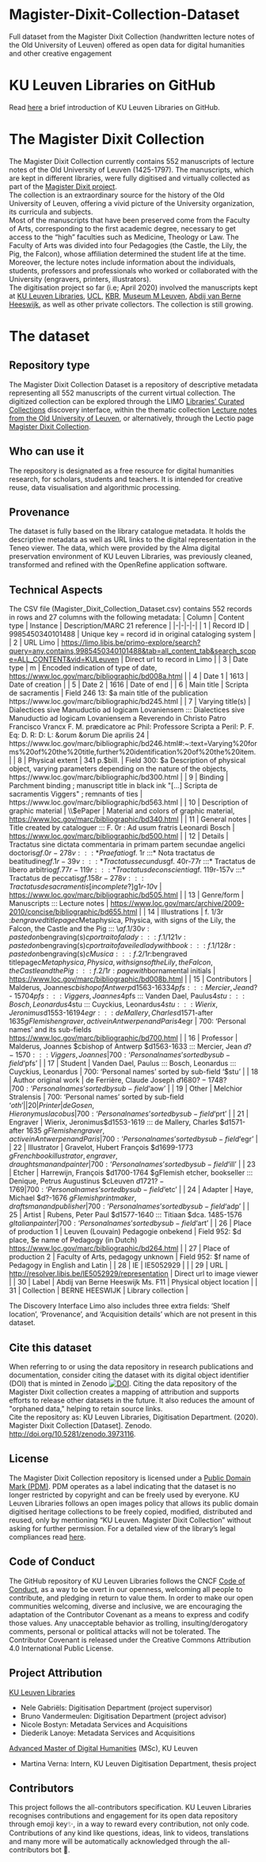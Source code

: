 # Magister-Dixit-Collection-Dataset
Full dataset from the Magister Dixit Collection (handwritten lecture notes of the Old University of Leuven) offered as open data for digital humanities and other creative engagement

# KU Leuven Libraries on GitHub
Read [here](https://github.com/KU-Leuven-Libraries/Welcome-to-KU-Libraries-OpenGLAM) a brief introduction of KU Leuven Libraries on GitHub.

# The Magister Dixit Collection
The Magister Dixit Collection currently contains 552 manuscripts of lecture notes of the Old University of Leuven (1425-1797). The manuscripts, which are kept in different libraries, were fully digitised and virtually collected as part of the [Magister Dixit project](http://lectio.ghum.kuleuven.be/lectio/magister-dixit). <br>
The collection is an extraordinary source for the history of the Old University of Leuven, offering a vivid picture of the University organization, its curricula and subjects. <br>
Most of the manuscripts that have been preserved come from the Faculty of Arts, corresponding to the first academic degree, necessary to get access to the “high” faculties such as Medicine, Theology or Law.  The Faculty of Arts was divided into four Pedagogies (the Castle, the Lily, the Pig, the Falcon), whose affiliation determined the student life at the time. Moreover, the lecture notes include information about the individuals, students, professors and professionals who worked or collaborated with the University (engravers, printers, illustrators). <br>
The digitisation project so far (i.e; April 2020) involved the manuscripts kept at [KU Leuven Libraries](https://bib.kuleuven.be/english), [UCL](https://uclouvain.be/en/libraries/about.html), [KBR](https://www.kbr.be/en/), [Museum M Leuven](https://www.mleuven.be/nl/content/home), [Abdij van Berne Heeswijk](https://www.abdijvanberne.nl/), as well as other private collectors. The collection is still growing.

# The dataset

## Repository type
The Magister Dixit Collection Dataset is a repository of descriptive metadata representing all 552 manuscripts of the current virtual collection. The digitized collection can be explored through the LIMO [Libraries’ Curated Collections](https://limo.libis.be/primo-explore/collectionDiscovery?vid=KULeuven&collectionId=81386064490001488&lang=en_US) discovery interface, within the thematic collection [Lecture notes from the Old University of Leuven](https://limo.libis.be/primo-explore/collectionDiscovery?vid=KULeuven&collectionId=81411248550001488&lang=en_US), or alternatively, through the Lectio page [Magister Dixit Collection](http://lectio.ghum.kuleuven.be/lectio/magister-dixit-collection).

## Who can use it
The repository is designated as a free resource for digital humanities research, for scholars, students and teachers. It is intended for creative reuse, data visualisation and algorithmic processing.

## Provenance
The dataset is fully based on the library catalogue metadata. It holds the descriptive metadata as well as URL links to the digital representation in the Teneo viewer. The data, which were provided by the Alma digital preservation environment of KU Leuven Libraries, was previously cleaned, transformed and refined with the OpenRefine application software.  

## Technical Aspects
The CSV file (Magister_Dixit_Collection_Dataset.csv) contains 552 records in rows and 27 columns with the following metadata:
| Column | Content type | Instance | Description/MARC 21 reference |
|-|-|-|-|
| 1 | Record ID | 9985450340101488 | Unique key = record id in original cataloging system |
| 2 | URL Limo | https://limo.libis.be/primo-explore/search?query=any,contains,9985450340101488&tab=all_content_tab&search_scope=ALL_CONTENT&vid=KULeuven | Direct url to record in Limo |
| 3 | Date type | m | Encoded indication of type of date, https://www.loc.gov/marc/bibliographic/bd008a.html |
| 4 | Date 1 | 1613 | Date of creation |
| 5 | Date 2 | 1616 | Date of end |
| 6 | Main title | Scripta de sacramentis | Field 246 13: $a main title of the publication https://www.loc.gov/marc/bibliographic/bd245.html |
| 7 | Varying title(s) | Dialectices sive Manuductio ad logicam Lovaniensem ::: Dialectices sive Manuductio ad logicam Lovaniensem a Reverendo in Christo Patro Francisco Vrancx F. M. prædicatore ac Phil: Professore Scripta a Peril: P. F. Eq: D. R: D: L: &orum &orum Die aprilis 24 | https://www.loc.gov/marc/bibliographic/bd246.html#:~:text=Varying%20forms%20of%20the%20title,further%20identification%20of%20the%20item. |
| 8 | Physical extent | 341 p.$bill. | Field 300: $a Description of physical object, varying parameters depending on the nature of the objects, https://www.loc.gov/marc/bibliographic/bd300.html |
| 9 | Binding | Parchment binding ; manuscript title in black ink "[...] Scripta de sacramentis Viggers" ; remnants of ties | https://www.loc.gov/marc/bibliographic/bd563.html |
| 10 | Description of graphic material | \\$ePaper | Material and colors of graphic material, https://www.loc.gov/marc/bibliographic/bd340.html |
| 11 | General notes | Title created by cataloguer ::: F. 0r : Ad usum fratris Leonardi Bosch | https://www.loc.gov/marc/bibliographic/bd500.html |
| 12 | Details | Tractatus sine dictata commentaria in primam partem secundae angelici doctoris$gf. 0r-278v :::* Praefatio$gf. 1r :::* Nota tractatus de beatitudine$gf. 1r-39v :::* Tractatus secundus$gf. 40r-77r :::* Tractatus de libero arbitrio$gf. 77r-119r :::* Tractatus de conscientia$gf. 119r-157v :::* Tractatus de peccatis$gf. 158r-278v ::: Tractatus de sacramentis [incomplete?]$g1*r-10*v | https://www.loc.gov/marc/bibliographic/bd505.html |
| 13 | Genre/form | Manuscripts ::: Lecture notes | https://www.loc.gov/marc/archive/2009-2010/concise/bibliographic/bd655.html |
| 14 | Illustrations | f. 1/3r :$bengraved titlepage$cMetaphysica, Physica, with signs of the Lily, the Falcon, the Castle and the Pig ::: \\$af. 1/30v : pasted on$bengraving(s)$cportrait of a lady ::: f. 1/121v : pasted on$bengraving(s)$cportrait of a veiled lady with book ::: f. 1/128r : pasted on$bengraving(s)$cMusica ::: f. 2/1r :$bengraved titlepage$cMetaphysica, Physica, with signs of the Lily, the Falcon, the Castle and the Pig ::: f. 2/1r : page with$bornamental initials | https://www.loc.gov/marc/bibliographic/bd008b.html |
| 15 | Contributors | Malderus, Joannes$cbishop of Antwerp$d1563-1633$4pfs ::: Mercier, Jean$d? - 1570$4pfs ::: Viggers, Joannes$4pfs ::: Vanden Dael, Paulus$4stu ::: Bosch, Leonardus$4stu ::: Cuyckius, Leonardus$4stu ::: Wierix, Jeronimus$d1553-1619$4egr ::: de Mallery, Charles$d1571-after 1635$gFlemish engraver, active in Antwerpen and Paris$4egr | 700: ‘Personal names’ and its sub-fields https://www.loc.gov/marc/bibliographic/bd700.html |
| 16 | Professor | Malderus, Joannes $cbishop of Antwerp $d1563-1633 ::: Mercier, Jean $d? - 1570 ::: Viggers, Joannes | 700: ‘Personal names’ sorted by sub-field ‘$pfs’ |
| 17 | Student | Vanden Dael, Paulus ::: Bosch, Leonardus ::: Cuyckius, Leonardus | 700: ‘Personal names’ sorted by sub-field ‘$stu’ |
| 18 | Author original work | de Ferrière, Claude Joseph $d1680?-1748? | 700: ‘Personal names’ sorted by sub-field ‘$aow’ |
| 19 | Other | Melchior Stralensis | 700: ‘Personal names’ sorted by sub-field ‘$oth’ |
| 20 | Printer | de Gosen, Hieronymus Iacobus | 700: ‘Personal names’ sorted by sub-field ‘$prt’ |
| 21 | Engraver | Wierix, Jeronimus$d1553-1619 ::: de Mallery, Charles $d1571-after 1635 $gFlemish engraver, active in Antwerpen and Paris | 700: ‘Personal names’ sorted by sub-field ‘$egr’ |
| 22 | Illustrator | Gravelot, Hubert François $d1699-1773 $gFrench book illustrator, engraver, draughtsman and painter | 700: ‘Personal names’ sorted by sub-field ‘$ill’ |
| 23 | Etcher | Harrewijn, François $d1700-1764 $gFlemish etcher, bookseller ::: Denique, Petrus Augustinus $cLeuven $d1721?-1769 | 700: ‘Personal names’ sorted by sub-field ‘$etc’ |
| 24 | Adapter | Haye, Michael $d?-1676 $gFlemish printmaker, draftsman and publisher | 700: ‘Personal names’ sorted by sub-field ‘$adp’ |
| 25 | Artist | Rubens, Peter Paul $d1577-1640 ::: Titiaan $dca. 1485-1576 $gItalian painter | 700: ‘Personal names’ sorted by sub-field ‘$art’ |
| 26 | Place of production 1 | Leuven (Louvain) Pedagogie onbekend | Field 952: $d place, $e name of Pedagogy (in Dutch) https://www.loc.gov/marc/bibliographic/bd264.html |
| 27 | Place of production 2 | Faculty of Arts, pedagogy unknown | Field 952:  $f name of  Pedagogy  in English and Latin  |
| 28 | IE | IE5052929 |  |
| 29 | URL | http://resolver.libis.be/IE5052929/representation | Direct url to image viewer |
| 30 | Label | Abdij van Berne Heeswijk Ms. F11 | Physical object location |
| 31 | Collection | BERNE HEESWIJK | Library collection |


The Discovery Interface Limo also includes three extra fields: ‘Shelf location’, ‘Provenance’, and ‘Acquisition details’ which are not present in this dataset. <br>

## Cite this dataset
When referring to or using the data repository in research publications and documentation, consider citing the dataset with its digital object identifier (DOI) that is minted in Zenodo [![DOI](https://zenodo.org/badge/DOI/10.5281/zenodo.3973116.svg)](https://doi.org/10.5281/zenodo.3973116). Citing the data repository of the Magister Dixit collection creates a mapping of attribution and supports efforts to release other datasets in the future. It also reduces the amount of "orphaned data," helping to retain source links. <br>
Cite the repository as: KU Leuven Libraries, Digitisation Department. (2020). Magister Dixit Collection [Dataset]. Zenodo. http://doi.org/10.5281/zenodo.3973116. 

## License
The Magister Dixit Collection repository is licensed under a [Public Domain Mark (PDM)](https://creativecommons.org/share-your-work/public-domain/pdm/). PDM operates as a label indicating that the dataset is no longer restricted by copyright and can be freely used by everyone. 
KU Leuven Libraries follows an open images policy that allows its public domain digitised heritage collections to be freely copied, modified, distributed and reused, only by mentioning “KU Leuven. Magister Dixit Collection” without asking for further permission. For a detailed view of the library’s legal compliances read [here](https://bib.kuleuven.be/BD/digitalisering-en-document-delivery/digitalisering/gebruiksvoorwaarden).

## Code of Conduct
The GitHub repository of KU Leuven Libraries follows the CNCF [Code of Conduct](https://github.com/cncf/foundation/blob/master/code-of-conduct.md), as a way to be overt in our openness, welcoming all people to contribute, and pledging in return to value them. In order to make our open communities welcoming, diverse and inclusive, we are encouraging the adaptation of the Contributor Covenant as a means to express and codify those values. Any unacceptable behavior as trolling, insulting/derogatory comments, personal or political attacks will not be tolerated. The Contributor Covenant is released under the Creative Commons Attribution 4.0 International Public License.

## Project Attribution
[KU Leuven Libraries](https://bib.kuleuven.be/english) <br>
- Nele Gabriëls: Digitisation Department (project supervisor) <br>
- Bruno Vandermeulen: Digitisation Department (project advisor) <br>
- Nicole Bostyn: Metadata Services and Acquisitions <br>
- Diederik Lanoye: Metadata Services and Acquisitions <br>

[Advanced Master of Digital Humanities](https://onderwijsaanbod.kuleuven.be/opleidingen/e/CQ_52330579.htm#activetab=diploma_omschrijving) (MSc), KU Leuven <br>
- Martina Verna: Intern, KU Leuven Digitisation Department, thesis project

## Contributors
This project follows the all-contributors specification. KU Leuven Libraries recognises contributions and engagement for its open data repository through emoji key✨, in a way to reward every contribution, not only code. Contributions of any kind like questions, ideas, link to videos, translations and many more will be automatically acknowledged through the all-contributors bot 🤖.



